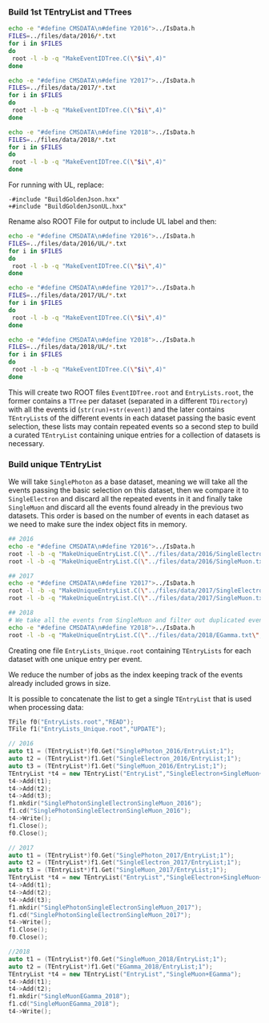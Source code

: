 
### Build 1st TEntryList and TTrees

```bash
echo -e "#define CMSDATA\n#define Y2016">../IsData.h
FILES=../files/data/2016/*.txt
for i in $FILES
do
 root -l -b -q "MakeEventIDTree.C(\"$i\",4)"
done

echo -e "#define CMSDATA\n#define Y2017">../IsData.h
FILES=../files/data/2017/*.txt
for i in $FILES
do
 root -l -b -q "MakeEventIDTree.C(\"$i\",4)"
done

echo -e "#define CMSDATA\n#define Y2018">../IsData.h
FILES=../files/data/2018/*.txt
for i in $FILES
do
 root -l -b -q "MakeEventIDTree.C(\"$i\",4)"
done
```

For running with UL, replace:

```
-#include "BuildGoldenJson.hxx"
+#include "BuildGoldenJsonUL.hxx"
```

Rename also ROOT File for output to include UL label and then:

```bash
echo -e "#define CMSDATA\n#define Y2016">../IsData.h
FILES=../files/data/2016/UL/*.txt
for i in $FILES
do
 root -l -b -q "MakeEventIDTree.C(\"$i\",4)"
done

echo -e "#define CMSDATA\n#define Y2017">../IsData.h
FILES=../files/data/2017/UL/*.txt
for i in $FILES
do
 root -l -b -q "MakeEventIDTree.C(\"$i\",4)"
done

echo -e "#define CMSDATA\n#define Y2018">../IsData.h
FILES=../files/data/2018/UL/*.txt
for i in $FILES
do
 root -l -b -q "MakeEventIDTree.C(\"$i\",4)"
done
```


This will create two ROOT files `EventIDTree.root` and `EntryLists.root`, the former
contains a `TTree` per dataset (separated in a different `TDirectory`) with all the 
events id (`str(run)+str(event)`) and the later contains `TEntryList`s of the different
events in each dataset passing the basic event selection, these lists may contain 
repeated events so a second step to build a curated `TEntryList` containing unique 
entries for a collection of datasets is necessary.

### Build unique TEntryList

We will take `SinglePhoton` as a base dataset, meaning we will take all the events passing
the basic selection on this dataset, then we compare it to `SingleElectron` and discard all
the repeated events in it and finally take `SingleMuon` and discard all the events
found already in the previous two datasets. This order is based on the number of events
in each dataset as we need to make sure the index object fits in memory.

```bash
## 2016
echo -e "#define CMSDATA\n#define Y2016">../IsData.h
root -l -b -q "MakeUniqueEntryList.C(\"../files/data/2016/SingleElectron.txt\",4)"
root -l -b -q "MakeUniqueEntryList.C(\"../files/data/2016/SingleMuon.txt\",4)"

## 2017
echo -e "#define CMSDATA\n#define Y2017">../IsData.h
root -l -b -q "MakeUniqueEntryList.C(\"../files/data/2017/SingleElectron.txt\",4)"
root -l -b -q "MakeUniqueEntryList.C(\"../files/data/2017/SingleMuon.txt\",2)"

## 2018
# We take all the events from SingleMuon and filter out duplicated events in EGamma
echo -e "#define CMSDATA\n#define Y2018">../IsData.h
root -l -b -q "MakeUniqueEntryList.C(\"../files/data/2018/EGamma.txt\",2)"
```

Creating one file `EntryLists_Unique.root` containing `TEntryLists` for each dataset
with one unique entry per event.

We reduce the number of jobs as the index keeping track of the events already included
grows in size.

It is possible to concatenate the list to get a single `TEntryList` that is used
when processing data:

```cpp
TFile f0("EntryLists.root","READ");
TFile f1("EntryLists_Unique.root","UPDATE");

// 2016
auto t1 = (TEntryList*)f0.Get("SinglePhoton_2016/EntryList;1");
auto t2 = (TEntryList*)f1.Get("SingleElectron_2016/EntryList;1");
auto t3 = (TEntryList*)f1.Get("SingleMuon_2016/EntryList;1");
TEntryList *t4 = new TEntryList("EntryList","SingleElectron+SingleMuon+SinglePhoton");
t4->Add(t1);
t4->Add(t2);
t4->Add(t3);
f1.mkdir("SinglePhotonSingleElectronSingleMuon_2016");
f1.cd("SinglePhotonSingleElectronSingleMuon_2016");
t4->Write();
f1.Close();
f0.Close();

// 2017
auto t1 = (TEntryList*)f0.Get("SinglePhoton_2017/EntryList;1");
auto t2 = (TEntryList*)f1.Get("SingleElectron_2017/EntryList;1");
auto t3 = (TEntryList*)f1.Get("SingleMuon_2017/EntryList;1");
TEntryList *t4 = new TEntryList("EntryList","SingleElectron+SingleMuon+SinglePhoton");
t4->Add(t1);
t4->Add(t2);
t4->Add(t3);
f1.mkdir("SinglePhotonSingleElectronSingleMuon_2017");
f1.cd("SinglePhotonSingleElectronSingleMuon_2017");
t4->Write();
f1.Close();
f0.Close();

//2018
auto t1 = (TEntryList*)f0.Get("SingleMuon_2018/EntryList;1");
auto t2 = (TEntryList*)f1.Get("EGamma_2018/EntryList;1");
TEntryList *t4 = new TEntryList("EntryList","SingleMuon+EGamma");
t4->Add(t1);
t4->Add(t2);
f1.mkdir("SingleMuonEGamma_2018");
f1.cd("SingleMuonEGamma_2018");
t4->Write();
```

